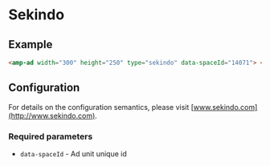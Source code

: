 <!---
Copyright 2018 The AMP HTML Authors. All Rights Reserved.

Licensed under the Apache License, Version 2.0 (the "License");
you may not use this file except in compliance with the License.
You may obtain a copy of the License at

      http://www.apache.org/licenses/LICENSE-2.0

Unless required by applicable law or agreed to in writing, software
distributed under the License is distributed on an "AS-IS" BASIS,
WITHOUT WARRANTIES OR CONDITIONS OF ANY KIND, either express or implied.
See the License for the specific language governing permissions and
limitations under the License.
-->

# Sekindo

## Example

```html
<amp-ad width="300" height="250" type="sekindo" data-spaceId="14071"> </amp-ad>
```

## Configuration

For details on the configuration semantics, please visit
[www.sekindo.com](http://www.sekindo.com).

### Required parameters

- `data-spaceId` - Ad unit unique id
